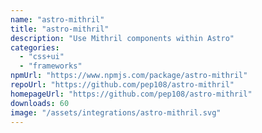 ```yaml
---
name: "astro-mithril"
title: "astro-mithril"
description: "Use Mithril components within Astro"
categories:
  - "css+ui"
  - "frameworks"
npmUrl: "https://www.npmjs.com/package/astro-mithril"
repoUrl: "https://github.com/pep108/astro-mithril"
homepageUrl: "https://github.com/pep108/astro-mithril"
downloads: 60
image: "/assets/integrations/astro-mithril.svg"
---
```

